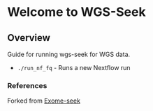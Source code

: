 # Welcome to WGS-Seek

## Overview

Guide for running wgs-seek for WGS data.

* `./run_nf_fq` - Runs a new Nextflow run 

### References
Forked from [Exome-seek](https://github.com/mtandon09/CCBR_GATK4_Exome_Seq_Pipeline)


